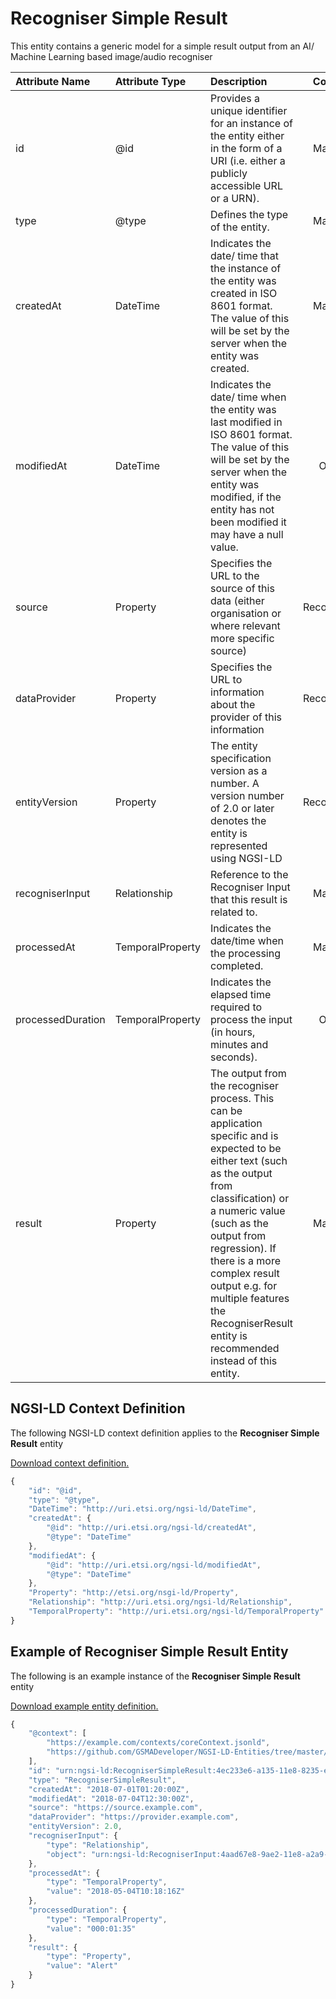 # Recogniser Simple Result
This entity contains a generic model for a simple result output from an AI/ Machine Learning based image/audio recogniser

| Attribute Name | Attribute Type | Description | Constraint |
|:--- |:--- |:--- |:---:|
| id | @id | Provides a unique identifier for an instance of the entity either in the form of a URI (i.e. either a publicly accessible URL or a URN). | Mandatory |
| type | @type | Defines the type of the entity. | Mandatory |
| createdAt | DateTime | Indicates the date/ time that the instance of the entity was created in ISO 8601 format. The value of this will be set by the server when the entity was created. | Mandatory |
| modifiedAt | DateTime | Indicates the date/ time when the entity was last modified in ISO 8601 format. The value of this will be set by the server when the entity was modified, if the entity has not been modified it may have a null value. | Optional |
| source | Property | Specifies the URL to the source of this data (either organisation or where relevant more specific source) | Recommended |
| dataProvider | Property | Specifies the URL to information about the provider of this information | Recommended |
| entityVersion | Property | The entity specification version as a number. A version number of 2.0 or later denotes the entity is represented using NGSI-LD | Recommended |
| recogniserInput | Relationship | Reference to the Recogniser Input that this result is related to. | Mandatory |
| processedAt | TemporalProperty | Indicates the date/time when the processing completed. | Mandatory |
| processedDuration | TemporalProperty | Indicates the elapsed time required to process the input (in hours, minutes and seconds). | Optional |
| result | Property | The output from the recogniser process. This can be application specific and is expected to be either text (such as the output from classification) or a numeric value (such as the output from regression). If there is a more complex result output e.g. for multiple features the RecogniserResult entity is recommended instead of this entity. | Mandatory |

## NGSI-LD Context Definition
The following NGSI-LD context definition applies to the **Recogniser Simple Result** entity

[Download context definition.](../examples/Recogniser-Simple-Result-context.jsonld)

```JavaScript
{
    "id": "@id",
    "type": "@type",
    "DateTime": "http://uri.etsi.org/ngsi-ld/DateTime",
    "createdAt": {
        "@id": "http://uri.etsi.org/ngsi-ld/createdAt",
        "@type": "DateTime"
    },
    "modifiedAt": {
        "@id": "http://uri.etsi.org/ngsi-ld/modifiedAt",
        "@type": "DateTime"
    },
    "Property": "http://etsi.org/nsgi-ld/Property",
    "Relationship": "http://uri.etsi.org/ngsi-ld/Relationship",
    "TemporalProperty": "http://uri.etsi.org/ngsi-ld/TemporalProperty"
}
```
## Example of Recogniser Simple Result Entity
The following is an example instance of the **Recogniser Simple Result** entity

[Download example entity definition.](../examples/Recogniser-Simple-Result.jsonld)

```JavaScript
{
    "@context": [
        "https://example.com/contexts/coreContext.jsonld",
        "https://github.com/GSMADeveloper/NGSI-LD-Entities/tree/master/examples/Recogniser-Simple-Result-context.jsonld"
    ],
    "id": "urn:ngsi-ld:RecogniserSimpleResult:4ec233e6-a135-11e8-8235-e73012e70d05",
    "type": "RecogniserSimpleResult",
    "createdAt": "2018-07-01T01:20:00Z",
    "modifiedAt": "2018-07-04T12:30:00Z",
    "source": "https://source.example.com",
    "dataProvider": "https://provider.example.com",
    "entityVersion": 2.0,
    "recogniserInput": {
        "type": "Relationship",
        "object": "urn:ngsi-ld:RecogniserInput:4aad67e8-9ae2-11e8-a2a9-f77b8d50602c"
    },
    "processedAt": {
        "type": "TemporalProperty",
        "value": "2018-05-04T10:18:16Z"
    },
    "processedDuration": {
        "type": "TemporalProperty",
        "value": "000:01:35"
    },
    "result": {
        "type": "Property",
        "value": "Alert"
    }
}
```
